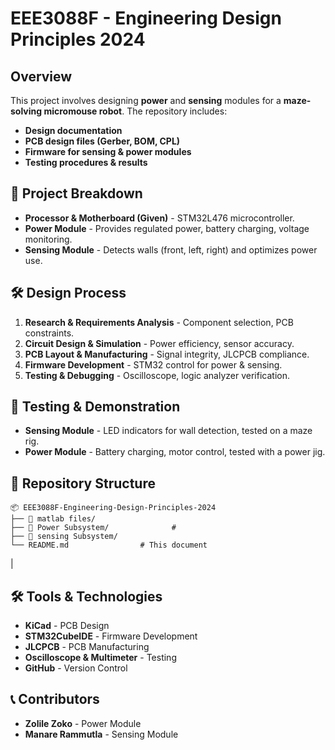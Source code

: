 # EEE3088F - Engineering Design Principles 2024

## Overview
This project involves designing **power** and **sensing** modules for a **maze-solving micromouse robot**. The repository includes:
- **Design documentation**
- **PCB design files (Gerber, BOM, CPL)**
- **Firmware for sensing & power modules**
- **Testing procedures & results**

## 📌 Project Breakdown
- **Processor & Motherboard (Given)** - STM32L476 microcontroller.
- **Power Module** - Provides regulated power, battery charging, voltage monitoring.
- **Sensing Module** - Detects walls (front, left, right) and optimizes power use.

## 🛠️ Design Process
1. **Research & Requirements Analysis** - Component selection, PCB constraints.
2. **Circuit Design & Simulation** - Power efficiency, sensor accuracy.
3. **PCB Layout & Manufacturing** - Signal integrity, JLCPCB compliance.
4. **Firmware Development** - STM32 control for power & sensing.
5. **Testing & Debugging** - Oscilloscope, logic analyzer verification.

## 🔬 Testing & Demonstration
- **Sensing Module** - LED indicators for wall detection, tested on a maze rig.
- **Power Module** - Battery charging, motor control, tested with a power jig.

## 📂 Repository Structure
```
📦 EEE3088F-Engineering-Design-Principles-2024
├── 📁 matlab files/                  
├── 📁 Power Subsystem/              #
├── 📁 sensing Subsystem/            
└── README.md                # This document
```

 |

## 🛠️ Tools & Technologies
- **KiCad** - PCB Design
- **STM32CubeIDE** - Firmware Development
- **JLCPCB** - PCB Manufacturing
- **Oscilloscope & Multimeter** - Testing
- **GitHub** - Version Control

## 📞 Contributors
- **Zolile Zoko** - Power Module
- **Manare Rammutla** - Sensing Module

